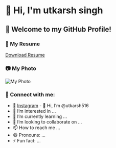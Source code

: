 # 👋 Hi, I'm utkarsh singh 
## 🌟 Welcome to my GitHub Profile!

### 📄 My Resume  
[Download Resume](https://your-link-to-resume.com)  

### 📷 My Photo  
![My Photo](https://your-link-to-photo.com)  

### 🔗 Connect with me:  
- 📸 [Instagram](https://instagram.com/utka_rsh516)  - 👋 Hi, I’m @utkarsh516
- 👀 I’m interested in ...
- 🌱 I’m currently learning ...
- 💞️ I’m looking to collaborate on ...
- 📫 How to reach me ...
- 😄 Pronouns: ...
- ⚡ Fun fact: ...

<!---
utkarsh516/utkarsh516 is a ✨ special ✨ repository because its `README.md` (this file) appears on your GitHub profile.
You can click the Preview link to take a look at your changes.
--->

